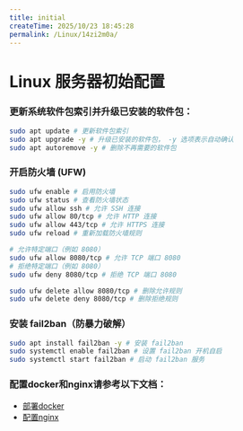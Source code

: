 ```yaml
---
title: initial
createTime: 2025/10/23 18:45:28
permalink: /Linux/14zi2m0a/
---
```

# Linux 服务器初始配置

### 更新系统软件包索引并升级已安装的软件包：

```bash
sudo apt update # 更新软件包索引
sudo apt upgrade -y # 升级已安装的软件包， -y 选项表示自动确认
sudo apt autoremove -y # 删除不再需要的软件包
```

### 开启防火墙 (UFW)

```bash
sudo ufw enable # 启用防火墙
sudo ufw status # 查看防火墙状态
sudo ufw allow ssh # 允许 SSH 连接
sudo ufw allow 80/tcp # 允许 HTTP 连接
sudo ufw allow 443/tcp # 允许 HTTPS 连接
sudo ufw reload # 重新加载防火墙规则

# 允许特定端口（例如 8080）
sudo ufw allow 8080/tcp # 允许 TCP 端口 8080
# 拒绝特定端口（例如 8080）
sudo ufw deny 8080/tcp # 拒绝 TCP 端口 8080

sudo ufw delete allow 8080/tcp # 删除允许规则
sudo ufw delete deny 8080/tcp # 删除拒绝规则

```

### 安装 fail2ban（防暴力破解）

```bash
sudo apt install fail2ban -y # 安装 fail2ban
sudo systemctl enable fail2ban # 设置 fail2ban 开机自启
sudo systemctl start fail2ban # 启动 fail2ban 服务
```

### 配置docker和nginx请参考以下文档：
- [部署docker](docker.md)
- [配置nginx](nginx.md)
